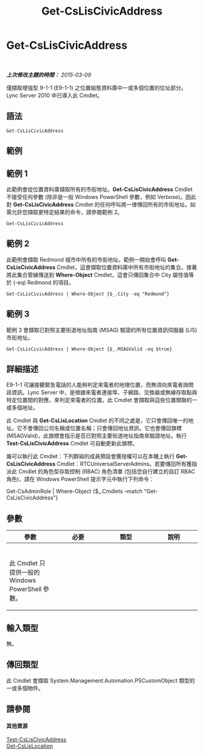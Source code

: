﻿---
title: Get-CsLisCivicAddress
TOCTitle: Get-CsLisCivicAddress
ms:assetid: 6538b811-6b74-4c57-95f7-e1496df62e7f
ms:mtpsurl: https://technet.microsoft.com/zh-tw/library/Gg398459(v=OCS.15)
ms:contentKeyID: 49291134
ms.date: 08/10/2015
mtps_version: v=OCS.15
ms.translationtype: HT
---

# Get-CsLisCivicAddress

 

_**上次修改主題的時間：** 2015-03-09_

僅擷取增強型 9-1-1 (E9-1-1) 之位置組態資料庫中一或多個位置的位址部分。Lync Server 2010 中已導入此 Cmdlet。

## 語法

    Get-CsLisCivicAddress

## 範例

## 範例 1

此範例會從位置資料庫擷取所有的市街地址。**Get-CsLisCivicAddress** Cmdlet 不接受任何參數 (除非是一般 Windows PowerShell 參數，例如 Verbose)。因此對 **Get-CsLisCivicAddress** Cmdlet 的任何呼叫將一律傳回所有的市街地址。如需允許您擷取更特定結果的命令，請參閱範例 2。

    Get-CsLisCivicAddress

## 範例 2

此範例會擷取 Redmond 城市中所有的市街地址。範例一開始會呼叫 **Get-CsLisCivicAddress** Cmdlet，這會擷取位置資料庫中所有市街地址的集合。接著將此集合管線傳送到 **Where-Object** Cmdlet，這會只傳回集合中 City 屬性值等於 (-eq) Redmond 的項目。

    Get-CsLisCivicAddress | Where-Object {$_.City -eq "Redmond"}

## 範例 3

範例 3 會擷取已對照主要街道地址指南 (MSAG) 驗證的所有位置資訊伺服器 (LIS) 市街地址。

    Get-CsLisCivicAddress | Where-Object {$_.MSAGValid -eq $true}

## 詳細描述

E9-1-1 可讓接聽緊急電話的人能夠判定來電者的地理位置，而無須向來電者詢問該資訊。Lync Server 中，是根據來電者連接埠、子網路、交換器或無線存取點與特定位置間的對應，來判定來電者的位置。此 Cmdlet 會擷取與這些位置關聯的一或多個地址。

此 Cmdlet 與 **Get-CsLisLocation** Cmdlet 的不同之處是，它只會傳回唯一的地址。它不會傳回公司名稱或位置名稱；只會傳回地址資訊。它也會傳回旗標 (MSAGValid)，此旗標會指示是否已對照主要街道地址指南來驗證地址。執行 **Test-CsLisCivicAddress** Cmdlet 可自動更新此旗標。

誰可以執行此 Cmdlet：下列群組的成員預設會獲授權可以在本機上執行 **Get-CsLisCivicAddress** Cmdlet：RTCUniversalServerAdmins。若要傳回所有獲指派此 Cmdlet 的角色型存取控制 (RBAC) 角色清單 (包括您自行建立的自訂 RBAC 角色)，請在 Windows PowerShell 提示字元中執行下列命令：

Get-CsAdminRole | Where-Object {$\_.Cmdlets –match "Get-CsLisCivicAddress"}

## 參數


<table>
<colgroup>
<col style="width: 25%" />
<col style="width: 25%" />
<col style="width: 25%" />
<col style="width: 25%" />
</colgroup>
<thead>
<tr class="header">
<th>參數</th>
<th>必要</th>
<th>類型</th>
<th>說明</th>
</tr>
</thead>
<tbody>
<tr class="odd">
<td><p></p></td>
<td><p></p></td>
<td><p></p></td>
<td><p></p></td>
</tr>
<tr class="even">
<td><p>此 Cmdlet 只提供一般的 Windows PowerShell 參數。</p></td>
<td><p></p></td>
<td><p></p></td>
<td> </td>
</tr>
</tbody>
</table>


## 輸入類型

無。

## 傳回類型

此 Cmdlet 會擷取 System.Management.Automation.PSCustomObject 類型的一或多個物件。

## 請參閱

#### 其他資源

[Test-CsLisCivicAddress](test-csliscivicaddress.md)  
[Get-CsLisLocation](get-cslislocation.md)

